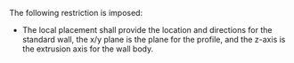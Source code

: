The following restriction is imposed:

* The local placement shall provide the location and directions for the standard wall, the x/y plane is the plane for the profile, and the z-axis is the extrusion axis for the wall body.